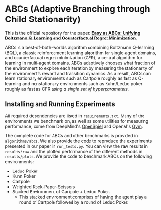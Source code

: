 # ABCs (Adaptive Branching through Child Stationarity)

This is the official repository for the paper: <strong>[Easy as ABCs: Unifying Boltzmann Q-Learning and Counterfactual Regret
Minimization](https://arxiv.org/abs/2402.11835)</strong>. 

ABCs is a best-of-both-worlds algorithm combining Boltzmann Q-learning (BQL), a classic reinforcement learning algorithm for single-agent domains, and counterfactual regret minimization (CFR), a central algorithm for learning
in multi-agent domains. ABCs adaptively chooses what fraction of the environment to explore each iteration by measuring the stationarity of the environment’s reward and transition
dynamics. As a result, ABCs can learn stationary environments such as Cartpole roughly as fast as Q-learning and nonstationary environments such as Kuhn/Leduc poker roughly as fast as CFR *using a single set of hyperparameters.*

## Installing and Running Experiments

All required dependencies are listed in `requirements.txt`. Many of the environments we benchmark on, as well as some utilities for measuring performance, come from DeepMind's 
<a href=https://github.com/google-deepmind/open_spiel>OpenSpiel</a> and OpenAI's <a href="https://github.com/openai/gym">Gym</a>.

The complete code for ABCs and other benchmarks is provided in `algorithms/abcs`. We also provide the code to reproduce the experiments presented in our paper in `run_tests.py`. You can view the raw results in `results/raw` and the plotted performance
of the different methods in `results/plots`. We provide the code to benchmark ABCs on the following environments:

- Leduc Poker
- Kuhn Poker
- Cartpole
- Weighted Rock-Paper-Scissors
- Stacked Environment of Cartpole + Leduc Poker.
	- This stacked environment comprises of having the agent play a round of Cartpole followed by a round of Leduc Poker.




